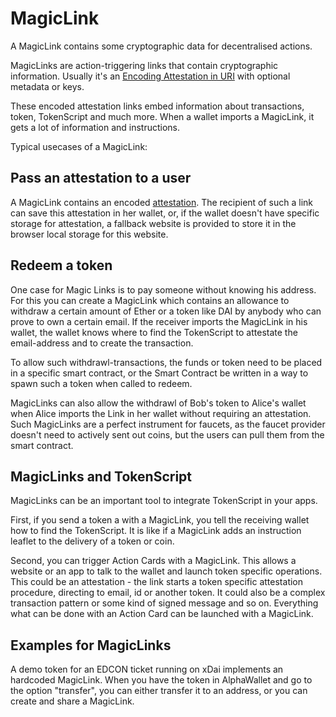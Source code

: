 # MagicLink

A MagicLink contains some cryptographic data for decentralised actions.

MagicLinks are action-triggering links that contain cryptographic information. Usually it's an [Encoding Attestation in URI](../specs/EncodingAttestationInURI.dita) with optional metadata or keys.

These encoded attestation links embed information about transactions, token, TokenScript and much more. When a wallet imports a MagicLink, it gets a lot of information and instructions. 

Typical usecases of a MagicLink:

## Pass an attestation to a user

A MagicLink contains an encoded [attestation](../Attestation.dita). The recipient of such a link can save this attestation in her wallet, or, if the wallet doesn't have specific storage for attestation, a fallback website is provided to store it in the browser local storage for this website.

## Redeem a token

One case for Magic Links is to pay someone without knowing his address. For this you can create a MagicLink which contains an allowance to withdraw a certain amount of Ether or a token like DAI by anybody who can prove to own a certain email. If the receiver imports the MagicLink in his wallet, the wallet knows where to find the TokenScript to attestate the email-address and to create the transaction. 

To allow such withdrawl-transactions, the funds or token need to be placed in a specific smart contract, or the Smart Contract be written in a way to spawn such a token when called to redeem.

MagicLinks can also allow the withdrawl of Bob's token to Alice's wallet when Alice imports the Link in her wallet without requiring an attestation. Such MagicLinks are a perfect instrument for faucets, as the faucet provider doesn't need to actively sent out coins, but the users can pull them from the smart contract.

## MagicLinks and TokenScript

MagicLinks can be an important tool to integrate TokenScript in your apps. 

First, if you send a token a with a MagicLink, you tell the receiving wallet how to find the TokenScript. It is like if a MagicLink adds an instruction leaflet to the delivery of a token or coin.

Second, you can trigger Action Cards with a MagicLink. This allows a website or an app to talk to the wallet and launch token specific operations. This could be an attestation - the link starts a token specific attestation procedure, directing to email, id or another token. It could also be a complex transaction pattern or some kind of signed message and so on. Everything what can be done with an Action Card can be launched with a MagicLink. 

## Examples for MagicLinks

A demo token for an EDCON ticket running on xDai implements an hardcoded MagicLink. When you have the token in AlphaWallet and go to the option "transfer", you can either transfer it to an address, or you can create and share a MagicLink.

